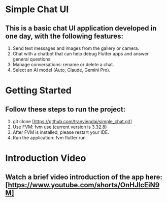 # Simple Chat UI
## This is a basic chat UI application developed in one day, with the following features:
1. Send text messages and images from the gallery or camera.
2. Chat with a chatbot that can help debug Flutter apps and answer general questions.
3. Manage conversations: rename or delete a chat.
4. Select an AI model (Auto, Claude, Gemini Pro).

# Getting Started
## Follow these steps to run the project:
1. git clone [https://github.com/tranviendai/simple_chat.git]
2. Use FVM: fvm use (current version is 3.32.8)
3. After FVM is installed, please restart your IDE.
4. Run the application: fvm flutter run

# Introduction Video
## Watch a brief video introduction of the app here: [https://www.youtube.com/shorts/OnHJIcEiN9M]
